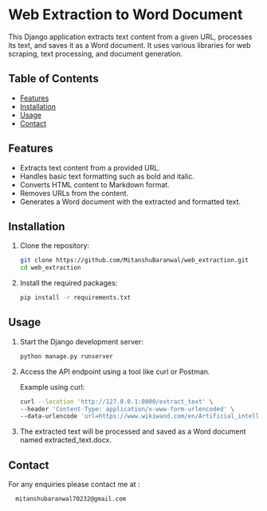 

# Web Extraction to Word Document

This Django application extracts text content from a given URL, processes its text, and saves it as a Word document. It uses various libraries for web scraping, text processing, and document generation.

## Table of Contents

- [Features](#features)
- [Installation](#installation)
- [Usage](#usage)
- [Contact](#contact)


## Features

- Extracts text content from a provided URL.
- Handles basic text formatting such as bold and italic.
- Converts HTML content to Markdown format.
- Removes URLs from the content.
- Generates a Word document with the extracted and formatted text.

## Installation

1. Clone the repository:

   ```sh
   git clone https://github.com/MitanshuBaranwal/web_extraction.git
   cd web_extraction
   ```
   
2. Install the required packages:

   ```sh
   pip install -r requirements.txt
   ```


## Usage

1. Start the Django development server:
   ```sh
   python manage.py runserver
   ```

2. Access the API endpoint using a tool like curl or Postman.

      Example using curl:
   
      ```sh
      curl --location 'http://127.0.0.1:8000/extract_text' \
      --header 'Content-Type: application/x-www-form-urlencoded' \
      --data-urlencode 'url=https://www.wikiwand.com/en/Artificial_intelligence'
   ```

3. The extracted text will be processed and saved as a Word document named extracted_text.docx.


## Contact
For any enquiries please contact me at :
      
      mitanshubaranwal70232@gmail.com
      

